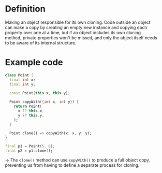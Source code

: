 # Definition

Making an object responsible for its own cloning. Code outside an object can make a copy by creating an empty new instance and copying each property over one at a time, but if an object includes its own cloning method, private properties won't be missed, and only the object itself needs to be aware of its internal structure.

# Example code

```dart
class Point {
  final int x;
  final int y;

  const Point(this.x, this.y);
  
  Point copyWith({int x, int y}) {
    return Point(
      x ?? this.x,
      y ?? this.y,
    );
  }

  Point clone() => copyWith(x: x, y: y);
}

final p1 = Point(5, 8);
final p2 = p1.clone();
```

→ The `clone()` method can use `copyWith()` to produce a full object copy, preventing us from having to define a separate process for cloning.

